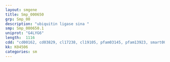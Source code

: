 ```yaml
---
layout: smgene
title: Smp_000650
grp: Smp_00
description: "ubiquitin ligase sina "
smp: Smp_000650.1
uniprot: "G4LYG6"
length:  1116
cdd: "cd00162, cd03829, cl17238, cl19105, pfam03145, pfam13923, smart00184"
kk: K04506
categories: sm
---
```


